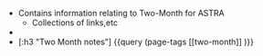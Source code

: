 - Contains information relating to Two-Month for ASTRA
	- Collections of links,etc
-
- [:h3 "Two Month notes"]
  {{query (page-tags [[two-month]] )}}